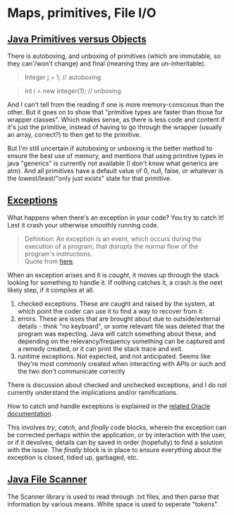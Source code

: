 # Maps, primitives, File I/O

## [Java Primitives versus Objects](https://www.baeldung.com/java-primitives-vs-objects)

There is autoboxing, and unboxing of primitives (which are immutable, so they can'/won't change) and final (meaning they are un-inheritable).

> Integer j = 1;          // autoboxing

> int i = new Integer(1); // unboxing

And I can't tell from the reading if one is more memory-conscious than the other. But it goes on to show that "primitive types are faster than those for wrapper classes". Which makes sense, as there is less code and content if it's just the primitive, instead of having to go through the wrapper (usually an array, correct?) to then get to the primitive.

But I'm still uncertain if autoboxing or unboxing is the better method to ensure the best use of memory, and mentions that using primitive types in java "generics" is currently not available (I don't know what generics are atm). And all primitives have a default value of 0, null, false, or whatever is the lowest/least/"only just exists" state for that primitive.

## [Exceptions](https://docs.oracle.com/javase/tutorial/essential/exceptions/index.html)

What happens when there's an exception in your code? You try to catch it! Lest it crash your otherwise smoothly running code. 

> Definition: An exception is an event, which occurs during the execution of a program, that disrupts the normal flow of the program's instructions. <br> Quote from [here](https://docs.oracle.com/javase/tutorial/essential/exceptions/index.html).

When an exception arises and it is *caught*, it moves up through the stack looking for something to handle it. If nothing catches it, a crash is the next likely step, if it compiles at all.

1. checked exceptions. These are caught and raised by the system, at which point the coder can use it to find a way to recover from it.
2. errors. These are isses that are brought about due to outside/external details - think "no keyboard", or some relevant file was deleted that the program was expecting. Java will catch something about these, and depending on the relevancy/frequency something can be captured and a remedy created, or it can print the stack trace and exit.
3. runtime exceptions. Not expected, and not anticipated. Seems like they're most commonly created when interacting with APIs or such and the two don't communicate correctly

There is discussion about checked and unchecked exceptions, and I do not currently understand the implications and/or ramifications.

How to catch and handle exceptions is explained  in the [related Oracle documentation](https://docs.oracle.com/javase/tutorial/essential/exceptions/handling.html).

This involves _try_, _catch_, and _finally_ code blocks, wherein the exception can be corrected perhaps within the application, or by interaction with the user, or if it devolves, details can by saved in order (hopefully) to find a solution with the issue. The _finally_ block is in place to ensure everything about the exception is closed, tidied up, garbaged, etc.

## [Java File Scanner](https://docs.oracle.com/javase/tutorial/essential/io/scanning.html)

The Scanner library is used to read through .txt files, and then parse that information by various means. White space is used to seperate "tokens".
